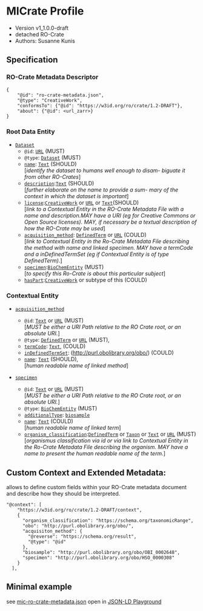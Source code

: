 # MICrate Profile 

- Version v1_1.0.0-draft 
- detached RO-Crate 
- Authors: Susanne Kunis 


## Specification 
### RO-Crate Metadata Descriptor
```
{
    "@id": "ro-crate-metadata.json",
    "@type": "CreativeWork",
    "conformsTo": {"@id": "https://w3id.org/ro/crate/1.2-DRAFT"},
    "about": {"@id": <url_zarr>}
}
```
### Root Data Entity
- [`Dataset`](https://schema.org/Dataset)
  - `@id`: [`URL`](https://schema.org/URL) (MUST)
  - `@type`: [`Dataset`](https://schema.org/Dataset) (MUST)
  - [`name`](https://schema.org/name): [`Text`](https://schema.org/Text) (SHOULD) <br> [_identify the dataset to humans well enough to disam-
biguate it from other RO-Crates_]
  - [`description`](https://schema.org/description):[`Text`](https://schema.org/Text) (SHOULD) <br> [_further elaborate on the name to provide a sum-
mary of the context in which the dataset is important_]
  - [`license`](https://schema.org/license):[`CreativeWork`](https://schema.org/CreativeWork) or [`URL`](https://schema.org/URL) or [`Text`](https://schema.org/Text)(SHOULD) <br> [_link to a Contextual Entity in the RO-Crate Metadata
File with a name and description.MAY have a URI (eg for Creative Commons or Open Source licenses). MAY, if necessary be a textual description
of how the RO-Crate may be used_]
  - [`acquisition_method`](http://schema.org/measurementTechnique): [`DefinedTerm`](https://schema.org/DefinedTerm) or [`URL`](https://schema.org/URL) (COULD) <br>
[_link to Contextual Entity in the Ro-Crate Metadata File describing the method with name and linked specimen. MAY have a termCode and a inDefinedTermSet (eg if Contextual Entity is of type DefinedTerm)._]
  - [`specimen`](http://purl.obolibrary.org/obo/HSO_0000308):[`BioChemEntity`]() (MUST) <br> [_to specify this Ro-Crate is about this particular subject_]
  - [`hasPart`](http://schema.org/hasPart):[`CreativeWork`](https://schema.org/CreativeWork) or subtype of this (COULD)

### Contextual Entity
- [`acquisition_method`]()
  - `@id`: [`Text`](https://schema.org/Text) or [`URL`](https://schema.org/URL) (MUST) <br>[_MUST be either a URI Path relative to the RO Crate root, or an absolute URI._]
  - `@type`: [`DefinedTerm`](https://schema.org/DefinedTerm) or [`URL`](https://schema.org/URL) (MUST),
  - [`termCode`](https://schema.org/termCode): [`Text`](https://schema.org/Text), (COULD)
  - [`inDefinedTermSet`](https://schema.org/inDefinedTermSet): (http://purl.obolibrary.org/obo/) (COULD)
  - [`name`](https://schema.org/name): [`Text`](https://schema.org/Text) (SHOULD), <br> [_human readable name of linked method_]
 


- [`specimen`](http://purl.obolibrary.org/obo/HSO_0000308)
  - `@id`: [`Text`](https://schema.org/Text) or [`URL`](https://schema.org/URL) (MUST) <br>[_MUST be either a URI Path relative to the RO Crate root, or an absolute URI._]
  - `@type`: [`BioChemEntity`](https://schema.org/BioChemEntity) (MUST)
  - [`additionalType`](https://schema.org/additionalType): [`biosample`](http://purl.obolibrary.org/obo/OBI_0002648)
  - [`name`](https://schema.org/name): [`Text`](https://schema.org/Text) (COULD) <br> [_human readable name of linked term_]
  - [`organism_classification`](https://schema.org/taxonomicRange):[`DefinedTerm`](https://schema.org/DefinedTerm) or [`Taxon`](https://schema.org/Taxon) or [`Text`](https://schema.org/Text) or [`URL`](https://schema.org/URL) (MUST) <br>[_organismus classification via id or via link to Contextual Entity in the Ro-Crate Metadata File describing the organism. MAY have a name to present the human readable name of the term._]

 

## Custom Context and Extended Metadata:
allows to define custom fields within your RO-Crate metadata document and describe how they should be interpreted.

```
"@context": [
    "https://w3id.org/ro/crate/1.2-DRAFT/context",
    {
      "organism_classification": "https://schema.org/taxonomicRange",
      "obo": "http://purl.obolibrary.org/obo/",
      "acquisiton_method": {
        "@reverse": "https://schema.org/result",
        "@type": "@id"
      },
      "biosample": "http://purl.obolibrary.org/obo/OBI_0002648",
      "specimen": "http://purl.obolibrary.org/obo/HSO_0000308"
    }
  ],

```



## Minimal example
see [mic-ro-crate-metadata.json](mic-ro-crate-metadata.json) open in [JSON-LD Playground](https://json-ld.org/playground/#startTab=tab-expanded&json-ld=%7B%22%40context%22%3A%5B%22https%3A%2F%2Fw3id.org%2Fro%2Fcrate%2F1.1%2Fcontext%22%2C%7B%22organism_classification%22%3A%22https%3A%2F%2Fschema.org%2FtaxonomicRange%22%2C%22obo%22%3A%22http%3A%2F%2Fpurl.obolibrary.org%2Fobo%2F%22%2C%22acquisiton_method%22%3A%7B%22%40reverse%22%3A%22https%3A%2F%2Fschema.org%2Fresult%22%2C%22%40type%22%3A%22%40id%22%7D%2C%22biosample%22%3A%22http%3A%2F%2Fpurl.obolibrary.org%2Fobo%2FOBI_0002648%22%2C%22specimen%22%3A%22https%3A%2F%2Fschema.org%2Fabout%22%7D%5D%2C%22%40graph%22%3A%5B%7B%22%40id%22%3A%22https%3A%2F%2Fwww.ebi.ac.uk%2Fbiostudies%2Fbioimages%2Fstudies%2FS-BIAD464%22%2C%22%40type%22%3A%22Dataset%22%2C%22name%22%3A%22Calcium%20wave%20dynamics%22%2C%22description%22%3A%22Time%20lapse%20image%20of%20whole%20leaves%20expressing%20calcium%20and%20glutamate%20responses%22%2C%22license%22%3A%22https%3A%2F%2Fcreativecommons.org%2Flicenses%2Fby%2F4.0%2F%22%2C%22acquisition_method%22%3A%7B%22%40id%22%3A%22%2325173e15-dd40-4287-a35c-c234ba1d366e%22%7D%2C%22specimen%22%3A%7B%22%40id%22%3A%22%2353ce45ab-62a5-4c9d-afbd-bb8fe572e001%22%7D%2C%22hasPart%22%3A%7B%22%40id%22%3A%22https%3A%2F%2Fuk1s3.embassy.ebi.ac.uk%2Febi-ngff-challenge-2024%2Fc0e5d621-62cc-43a6-9dad-2ddab8959d17.zarr%2Fzarr.json%22%7D%7D%2C%7B%22%40id%22%3A%22ro-crate-metadata.json%22%2C%22%40type%22%3A%22CreativeWork%22%2C%22conformsTo%22%3A%7B%22%40id%22%3A%22https%3A%2F%2Fw3id.org%2Fro%2Fcrate%2F1.2-DRAFT%22%7D%2C%22about%22%3A%7B%22%40id%22%3A%22https%3A%2F%2Fwww.ebi.ac.uk%2Fbiostudies%2Fbioimages%2Fstudies%2FS-BIAD464%22%7D%7D%2C%7B%22%40id%22%3A%22%2353ce45ab-62a5-4c9d-afbd-bb8fe572e001%22%2C%22%40type%22%3A%22BioChemEntity%22%2C%22additionalType%22%3A%22biosample%22%2C%22organism_classification%22%3A%7B%22%40id%22%3A%22NCBI%3Atxid3701%22%7D%7D%2C%7B%22%40id%22%3A%22%2325173e15-dd40-4287-a35c-c234ba1d366e%22%2C%22%40type%22%3A%22obo%3AFBbi_00000251%22%2C%22name%22%3A%22confocal%20microscopy%22%7D%5D%7D)


